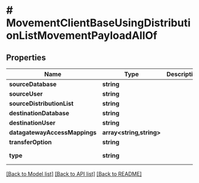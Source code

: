 # # MovementClientBaseUsingDistributionListMovementPayloadAllOf

## Properties

Name | Type | Description | Notes
------------ | ------------- | ------------- | -------------
**sourceDatabase** | **string** |  | [optional]
**sourceUser** | **string** |  | [optional]
**sourceDistributionList** | **string** |  | [optional]
**destinationDatabase** | **string** |  | [optional]
**destinationUser** | **string** |  | [optional]
**datagatewayAccessMappings** | **array<string,string>** |  | [optional]
**transferOption** | **string** |  | [optional]
**type** | **string** |  | [optional] [default to 'CLIENTBASE_USING_DISTLIST']

[[Back to Model list]](../../README.md#models) [[Back to API list]](../../README.md#endpoints) [[Back to README]](../../README.md)
